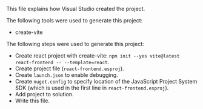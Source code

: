 This file explains how Visual Studio created the project.

The following tools were used to generate this project:
- create-vite

The following steps were used to generate this project:
- Create react project with create-vite: `npm init --yes vite@latest react-frontend -- --template=react`.
- Create project file (`react-frontend.esproj`).
- Create `launch.json` to enable debugging.
- Create `nuget.config` to specify location of the JavaScript Project System SDK (which is used in the first line in `react-frontend.esproj`).
- Add project to solution.
- Write this file.

